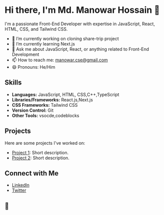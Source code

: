 # Hi there, I'm Md. Manowar Hossain 👋

I'm a passionate Front-End Developer with expertise in JavaScript, React, HTML, CSS, and Tailwind CSS.

- 🔭 I’m currently working on cloning share-trip project
- 🌱 I’m currently learning Next.js
- 💬 Ask me about JavaScript, React, or anything related to Front-End Development
- 📫 How to reach me: manowar.cse@gmail.com
- 😄 Pronouns: He/Him

## Skills

- **Languages:** JavaScript, HTML, CSS,C++,TypeScript
- **Libraries/Frameworks:** React.js,Next.js
- **CSS Frameworks:** Tailwind CSS
- **Version Control:** Git
- **Other Tools:** vsocde,codeblocks

## Projects

Here are some projects I've worked on:

- [Project 1](link-to-project-1): Short description.
- [Project 2](link-to-project-2): Short description.

## Connect with Me

- [LinkedIn](https://www.linkedin.com/in/manowar-cse)
- [Twitter](https://twitter.com/THeMTNPaTieNCe)


## 🚀

